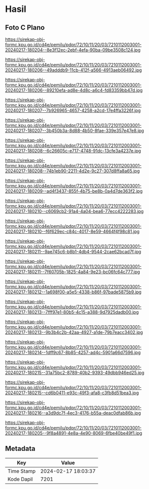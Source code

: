 # Hasil

## Foto C Plano

https://sirekap-obj-formc.kpu.go.id/cd4e/pemilu/pdpr/72/10/11/20/03/7210112003001-20240217-180204--8e3f12ec-2ebf-4efa-90ba-09be3508c124.jpg

https://sirekap-obj-formc.kpu.go.id/cd4e/pemilu/pdpr/72/10/11/20/03/7210112003001-20240217-180206--49adddb9-11cb-412f-a566-4913aeb06492.jpg

https://sirekap-obj-formc.kpu.go.id/cd4e/pemilu/pdpr/72/10/11/20/03/7210112003001-20240217-180206--89210efa-ad8e-4d8c-a6c4-fd83359bb47d.jpg

https://sirekap-obj-formc.kpu.go.id/cd4e/pemilu/pdpr/72/10/11/20/03/7210112003001-20240217-180207--7b926965-4657-4258-a2cd-17e4ffa3226f.jpg

https://sirekap-obj-formc.kpu.go.id/cd4e/pemilu/pdpr/72/10/11/20/03/7210112003001-20240217-180207--3b450b3a-8d88-4b50-8fae-339e357e47e8.jpg

https://sirekap-obj-formc.kpu.go.id/cd4e/pemilu/pdpr/72/10/11/20/03/7210112003001-20240217-180208--6c26605c-e717-4748-91dc-13cfe3a4237e.jpg

https://sirekap-obj-formc.kpu.go.id/cd4e/pemilu/pdpr/72/10/11/20/03/7210112003001-20240217-180208--74b1eb90-2211-4d2e-9c27-307d8ffa8a65.jpg

https://sirekap-obj-formc.kpu.go.id/cd4e/pemilu/pdpr/72/10/11/20/03/7210112003001-20240217-180209--ad4f3437-855f-4b75-be8b-0a4d7de363f2.jpg

https://sirekap-obj-formc.kpu.go.id/cd4e/pemilu/pdpr/72/10/11/20/03/7210112003001-20240217-180210--c6069cb2-91a4-4a04-bea6-77ecc4222283.jpg

https://sirekap-obj-formc.kpu.go.id/cd4e/pemilu/pdpr/72/10/11/20/03/7210112003001-20240217-180210--f6f629ec-c84c-4017-8e59-4664f4f98c81.jpg

https://sirekap-obj-formc.kpu.go.id/cd4e/pemilu/pdpr/72/10/11/20/03/7210112003001-20240217-180211--9ae745c6-b8b1-4db4-9544-2cae62bcad7f.jpg

https://sirekap-obj-formc.kpu.go.id/cd4e/pemilu/pdpr/72/10/11/20/03/7210112003001-20240217-180211--7f60705b-1825-4a84-9e23-bc06fc64c777.jpg

https://sirekap-obj-formc.kpu.go.id/cd4e/pemilu/pdpr/72/10/11/20/03/7210112003001-20240217-180212--1a698f00-a5e5-4338-b86f-97bade5875b9.jpg

https://sirekap-obj-formc.kpu.go.id/cd4e/pemilu/pdpr/72/10/11/20/03/7210112003001-20240217-180213--7fff97e1-80b5-4c15-a388-9d7925dadb00.jpg

https://sirekap-obj-formc.kpu.go.id/cd4e/pemilu/pdpr/72/10/11/20/03/7210112003001-20240217-180213--9b3b4c2b-42aa-4927-a1de-79b7eacc3402.jpg

https://sirekap-obj-formc.kpu.go.id/cd4e/pemilu/pdpr/72/10/11/20/03/7210112003001-20240217-180214--1dff9c67-8b85-4257-ad4c-5901a66d7596.jpg

https://sirekap-obj-formc.kpu.go.id/cd4e/pemilu/pdpr/72/10/11/20/03/7210112003001-20240217-180215--31a75bc2-8789-40b2-9393-49dbb946ed25.jpg

https://sirekap-obj-formc.kpu.go.id/cd4e/pemilu/pdpr/72/10/11/20/03/7210112003001-20240217-180215--cd6b0411-e93c-49f3-afa8-c3fb8d51bea3.jpg

https://sirekap-obj-formc.kpu.go.id/cd4e/pemilu/pdpr/72/10/11/20/03/7210112003001-20240217-180216--a3d9dc7f-4ec3-4176-b55a-deac0dfab86b.jpg

https://sirekap-obj-formc.kpu.go.id/cd4e/pemilu/pdpr/72/10/11/20/03/7210112003001-20240217-180205--9f8a4891-4e8a-4e90-8069-6fbe40be49f1.jpg


## Metadata

| Key        | Value               |
| ---------- | ------------------- |
| Time Stamp | 2024-02-17 18:03:37 |
| Kode Dapil | 7201                |



